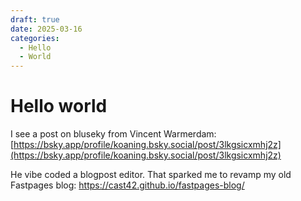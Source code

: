 ```yaml
---
draft: true 
date: 2025-03-16 
categories:
  - Hello
  - World
---
```


# Hello world

I see a post on bluseky from Vincent Warmerdam:
[https://bsky.app/profile/koaning.bsky.social/post/3lkgsicxmhj2z](https://bsky.app/profile/koaning.bsky.social/post/3lkgsicxmhj2z)

He vibe coded a blogpost editor. That sparked me to revamp my old Fastpages blog: <https://cast42.github.io/fastpages-blog/>
